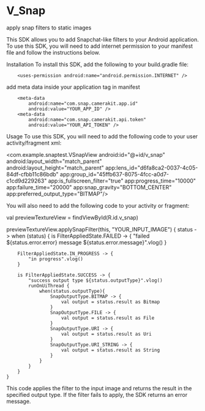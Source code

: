 # V_Snap
apply snap filters to static images

This SDK allows you to add Snapchat-like filters to your Android application. To use this SDK, you will need to add internet permission to your manifest file and follow the instructions below.

Installation
To install this SDK, add the following to your build.gradle file:

        <uses-permission android:name="android.permission.INTERNET" />

add meta data inside your application tag in manifest 

        <meta-data
            android:name="com.snap.camerakit.app.id"
            android:value="YOUR_APP_ID" />
        <meta-data
            android:name="com.snap.camerakit.api.token"
            android:value="YOUR_API_TOKEN" /> 
            
Usage
To use this SDK, you will need to add the following code to your user activity/fragment xml:

  <com.example.snaptest.VSnapView
    android:id="@+id/v_snap"
    android:layout_width="match_parent"
    android:layout_height="match_parent"
    app:lens_id="d6fa8ca2-0037-4c05-84df-cfbb11c86bdb"
    app:group_id="45ffb637-8075-4fcc-a0d7-c1cd9d229263"
    app:is_fullscreen_filter="true"
    app:progress_time="10000"
    app:failure_time="20000"
    app:snap_gravity="BOTTOM_CENTER"
    app:preferred_output_type="BITMAP"/>
    
You will also need to add the following code to your activity or fragment:

  val previewTextureView = findViewById<VSnapView>(R.id.v_snap)

previewTextureView.applySnapFilter(this, "YOUR_INPUT_IMAGE") { status ->
    when (status) {
        is FilterAppliedState.FAILED -> {
            "failed ${status.error.error} message ${status.error.message}".vlog()
        }

        FilterAppliedState.IN_PROGRESS -> {
            "in progress".vlog()
        }

        is FilterAppliedState.SUCCESS -> {
            "success output type ${status.outputType}".vlog()
            runOnUiThread {
                when(status.outputType){
                    SnapOutputType.BITMAP -> {
                        val output = status.result as Bitmap
                    }
                    SnapOutputType.FILE -> {
                        val output = status.result as File
                    }
                    SnapOutputType.URI -> {
                        val output = status.result as Uri
                    }
                    SnapOutputType.URI_STRING -> {
                        val output = status.result as String
                    }
                }
            }
        }
    }
  
  This code applies the filter to the input image and returns the result in the specified output type. If the filter fails to apply, the SDK returns an error message.
